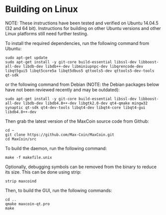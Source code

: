 Building on Linux
=================

NOTE: These instructions have been tested and verified on Ubuntu 14.04.5 (32 and 64 bit).  Instructions for building on other Ubuntu versions and other Linux platforms still need further testing.

To install the required dependencies, run the following command from Ubuntu:

	sudo apt-get update
	sudo apt-get install -y git-core build-essential libssl-dev libboost-all-dev libdb-dev libdb++-dev libminiupnpc-dev libqrencode-dev libqt5gui5 libqt5core5a libqt5dbus5 qttools5-dev qttools5-dev-tools qt-sdk

or the following command from Debian (NOTE: the Debian packages below have not been reviewed recently and may be outdated):

	sudo apt-get install -y git-core build-essential libssl-dev libboost-all-dev libdb-dev libdb4.8++-dev libgtk2.0-dev qt4-qmake mingw32 synaptic qt-sdk qt4-dev-tools libqt4-dev libqt4-core libqt4-gui libdb4.8++-dev


Then grab the latest version of the MaxCoin source code from Github:

	cd ~
	git clone https://github.com/Max-Coin/MaxCoin.git
	cd MaxCoin/src

To build the daemon, run the following command:

	make -f makefile.unix

Optionally, debugging symbols can be removed from the binary to reduce its size. This can be done using strip:

	strip maxcoind

Then, to build the GUI, run the following commands:

	cd ..
	qmake maxcoin-qt.pro
	make

